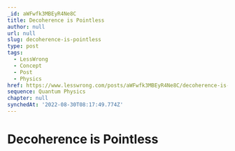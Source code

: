 ```yaml
---
_id: aWFwfk3MBEyR4Ne8C
title: Decoherence is Pointless
author: null
url: null
slug: decoherence-is-pointless
type: post
tags:
  - LessWrong
  - Concept
  - Post
  - Physics
href: https://www.lesswrong.com/posts/aWFwfk3MBEyR4Ne8C/decoherence-is-pointless
sequence: Quantum Physics
chapter: null
synchedAt: '2022-08-30T08:17:49.774Z'
---
```


# Decoherence is Pointless

